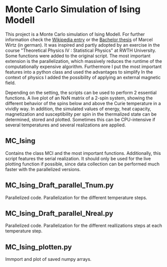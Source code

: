 # Monte Carlo Simulation of Ising Modell

This project is a Monte Carlo simulation of Ising Modell. For further information check the [Wikipedia entry](https://en.wikipedia.org/wiki/Ising_model) or the [Bachelor thesis](http://www.wiese.itp.unibe.ch/theses/wirz_bachelor.pdf) of Marcel Wirtz (in german). 
It was inspired and partly adopted by an exercise in the course "Theoretical Physics IV : Statistical Physics" at RWTH University.
Some functions were added to the original script. 
The most important extension is the parallelization, which massively reduces the runtime of the computationally expensive algorithm.
Furthermore I put the most important features into a python class and used the advantages to simplify
In the context of physics I added the possibility of applying an external magnetic field.

Depending on the setting, the scripts can be used to perform 2 essential functions. 
A live plot of an NxN matrix of a 2-spin system, showing the different behavior of the spins below and above the Curie temperature in a vividly way.
In addition, the simulated values of energy, heat capacity, magnetization and susceptibility per spin in the thermalized state can be determined, stored and plotted. 
Sometimes this can be CPU-intensive if several temperatures and several realizations are applied.   


## MC_Ising

Contains the class MCI and the most important functions.
Additionally, this script features the serial realization. 
It should only be used for the live plotting function if possible, since data collection can be performed much faster with the parallelized versions.


## MC_Ising_Draft_parallel_Tnum.py

Parallelized code. Parallelization for the different temperature steps.


## MC_Ising_Draft_parallel_Nreal.py

Parallelized code. Parallelization for the different reallizations steps at each temperature step.


## MC_Ising_plotten.py

Immport and plot of saved numpy arrays.  


